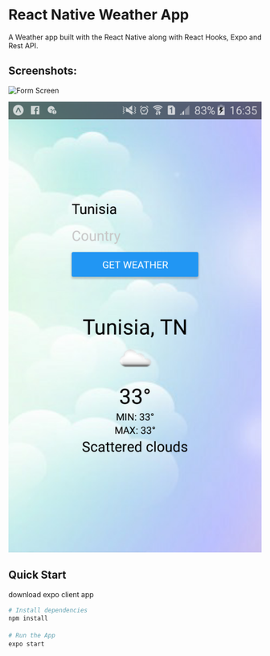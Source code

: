 # React Native Weather App

A Weather app built with the React Native along with React Hooks, Expo and Rest API.

## Screenshots:

![Form Screen](/assets/rn-weather-app\assets\119076077_445724229668183_7362869615904083514_n.png)

![Weather Screen](/assets/119072401_460735811550351_7406104858041562840_n.png)


## Quick Start
download expo client app

```bash
# Install dependencies
npm install

# Run the App
expo start

```

